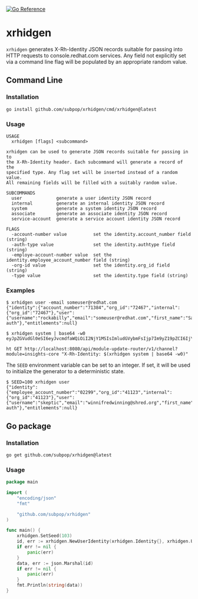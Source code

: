[![Go Reference](https://pkg.go.dev/badge/github.com/subpop/xrhidgen.svg)](https://pkg.go.dev/github.com/subpop/xrhidgen)

# xrhidgen

`xrhidgen` generates X-Rh-Identity JSON records suitable for passing into HTTP
requests to console.redhat.com services. Any field not explicitly set via a
command line flag will be populated by an appropriate random value.

## Command Line

### Installation

```
go install github.com/subpop/xrhidgen/cmd/xrhidgen@latest
```

### Usage

```
USAGE
  xrhidgen [flags] <subcommand>

xrhidgen can be used to generate JSON records suitable for passing in to
the X-Rh-Identity header. Each subcommand will generate a record of the
specified type. Any flag set will be inserted instead of a random value.
All remaining fields will be filled with a suitably random value.

SUBCOMMANDS
  user             generate a user identity JSON record
  internal         generate an internal identity JSON record
  system           generate a system identity JSON record
  associate        generate an associate identity JSON record
  service-account  generate a service account identity JSON record

FLAGS
  -account-number value          set the identity.account_number field (string)
  -auth-type value               set the identity.authtype field (string)
  -employe-account-number value  set the identity.employee_account_number field (string)
  -org-id value                  set the identity.org_id field (string)
  -type value                    set the identity.type field (string)
```

### Examples

```
$ xrhidgen user -email someuser@redhat.com
{"identity":{"account_number":"71384","org_id":"72467","internal":{"org_id":"72467"},"user":{"username":"rockabilly","email":"someuser@redhat.com","first_name":"Sawyer","last_name":"Ferry","is_active":true,"is_org_admin":true,"is_internal":false,"locale":"ee","user_id":"insurgence"},"type":"User","auth_type":"cert-auth"},"entitlements":null}
```

```
$ xrhidgen system | base64 -w0
eyJpZGVudGl0eSI6eyJvcmdfaWQiOiI2NjY1MSIsImludGVybmFsIjp7Im9yZ19pZCI6IjY2NjUxIn0sInN5c3RlbSI6eyJjbiI6ImFFcEdUZSIsImNlcnRfdHlwZSI6ImNvbnN1bWVyIiwiY2x1c3Rlcl9pZCI6ImlUNksifSwidHlwZSI6IlN5c3RlbSIsImF1dGhfdHlwZSI6ImNlcnQtYXV0aCJ9LCJlbnRpdGxlbWVudHMiOm51bGx9Cg==
```

```
ht GET http://localhost:8080/api/module-update-router/v1/channel?module=insights-core "X-Rh-Identity: $(xrhidgen system | base64 -w0)"
```

The `SEED` environment variable can be set to an integer. If set, it will be
used to initialize the generator to a deterministic state.

```
$ SEED=100 xrhidgen user
{"identity":{"employee_account_number":"02299","org_id":"41123","internal":{"org_id":"41123"},"user":{"username":"skeptic","email":"winnifredwinning@shred.org","first_name":"Cameron","last_name":"Stehr","is_active":false,"is_org_admin":false,"is_internal":false,"locale":"fi","user_id":"meredeth"},"type":"User","auth_type":"basic-auth"},"entitlements":null}
```

## Go package

### Installation

```
go get github.com/subpop/xrhidgen@latest
```

### Usage

```go
package main

import (
	"encoding/json"
	"fmt"

	"github.com/subpop/xrhidgen"
)

func main() {
	xrhidgen.SetSeed(103)
	id, err := xrhidgen.NewUserIdentity(xrhidgen.Identity{}, xrhidgen.User{})
	if err != nil {
		panic(err)
	}
	data, err := json.Marshal(id)
	if err != nil {
		panic(err)
	}
	fmt.Println(string(data))
}
```
